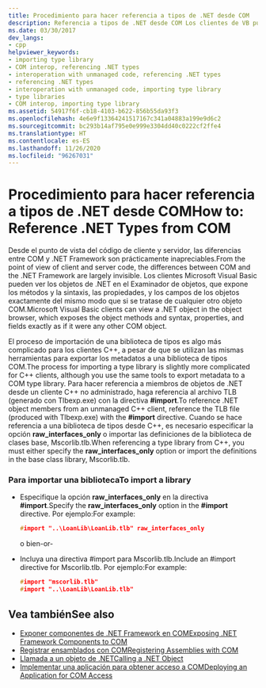 ```yaml
---
title: Procedimiento para hacer referencia a tipos de .NET desde COM
description: Referencia a tipos de .NET desde COM Los clientes de VB pueden ver un objeto .NET en el examinador de objetos, pero los clientes de C++ deben hacer referencia a un archivo TLB con la \#directiva de importación.
ms.date: 03/30/2017
dev_langs:
- cpp
helpviewer_keywords:
- importing type library
- COM interop, referencing .NET types
- interoperation with unmanaged code, referencing .NET types
- referencing .NET types
- interoperation with unmanaged code, importing type library
- type libraries
- COM interop, importing type library
ms.assetid: 54917f6f-cb18-4103-b622-856b55da93f3
ms.openlocfilehash: 4e6e9f13364241517167c341a04883a199e9d6c2
ms.sourcegitcommit: bc293b14af795e0e999e3304dd40c0222cf2ffe4
ms.translationtype: HT
ms.contentlocale: es-ES
ms.lasthandoff: 11/26/2020
ms.locfileid: "96267031"
---
```

# <a name="how-to-reference-net-types-from-com"></a><span data-ttu-id="a9f8d-104">Procedimiento para hacer referencia a tipos de .NET desde COM</span><span class="sxs-lookup"><span data-stu-id="a9f8d-104">How to: Reference .NET Types from COM</span></span>

<span data-ttu-id="a9f8d-105">Desde el punto de vista del código de cliente y servidor, las diferencias entre COM y .NET Framework son prácticamente inapreciables.</span><span class="sxs-lookup"><span data-stu-id="a9f8d-105">From the point of view of client and server code, the differences between COM and the .NET Framework are largely invisible.</span></span> <span data-ttu-id="a9f8d-106">Los clientes Microsoft Visual Basic pueden ver los objetos de .NET en el Examinador de objetos, que expone los métodos y la sintaxis, las propiedades, y los campos de los objetos exactamente del mismo modo que si se tratase de cualquier otro objeto COM.</span><span class="sxs-lookup"><span data-stu-id="a9f8d-106">Microsoft Visual Basic clients can view a .NET object in the object browser, which exposes the object methods and syntax, properties, and fields exactly as if it were any other COM object.</span></span>  
  
 <span data-ttu-id="a9f8d-107">El proceso de importación de una biblioteca de tipos es algo más complicado para los clientes C++, a pesar de que se utilizan las mismas herramientas para exportar los metadatos a una biblioteca de tipos COM.</span><span class="sxs-lookup"><span data-stu-id="a9f8d-107">The process for importing a type library is slightly more complicated for C++ clients, although you use the same tools to export metadata to a COM type library.</span></span> <span data-ttu-id="a9f8d-108">Para hacer referencia a miembros de objetos de .NET desde un cliente C++ no administrado, haga referencia al archivo TLB (generado con Tlbexp.exe) con la directiva **#import**.</span><span class="sxs-lookup"><span data-stu-id="a9f8d-108">To reference .NET object members from an unmanaged C++ client, reference the TLB file (produced with Tlbexp.exe) with the **#import** directive.</span></span> <span data-ttu-id="a9f8d-109">Cuando se hace referencia a una biblioteca de tipos desde C++, es necesario especificar la opción **raw_interfaces_only** o importar las definiciones de la biblioteca de clases base, Mscorlib.tlb.</span><span class="sxs-lookup"><span data-stu-id="a9f8d-109">When referencing a type library from C++, you must either specify the **raw_interfaces_only** option or import the definitions in the base class library, Mscorlib.tlb.</span></span>  
  
### <a name="to-import-a-library"></a><span data-ttu-id="a9f8d-110">Para importar una biblioteca</span><span class="sxs-lookup"><span data-stu-id="a9f8d-110">To import a library</span></span>  
  
- <span data-ttu-id="a9f8d-111">Especifique la opción **raw_interfaces_only** en la directiva **#import**.</span><span class="sxs-lookup"><span data-stu-id="a9f8d-111">Specify the **raw_interfaces_only** option in the **#import** directive.</span></span> <span data-ttu-id="a9f8d-112">Por ejemplo:</span><span class="sxs-lookup"><span data-stu-id="a9f8d-112">For example:</span></span>  
  
    ```cpp  
    #import "..\LoanLib\LoanLib.tlb" raw_interfaces_only  
    ```  
  
     <span data-ttu-id="a9f8d-113">o bien</span><span class="sxs-lookup"><span data-stu-id="a9f8d-113">-or-</span></span>  
  
- <span data-ttu-id="a9f8d-114">Incluya una directiva #import para Mscorlib.tlb.</span><span class="sxs-lookup"><span data-stu-id="a9f8d-114">Include an #import directive for Mscorlib.tlb.</span></span> <span data-ttu-id="a9f8d-115">Por ejemplo:</span><span class="sxs-lookup"><span data-stu-id="a9f8d-115">For example:</span></span>  
  
    ```cpp  
    #import "mscorlib.tlb"  
    #import "..\LoanLib\LoanLib.tlb"  
    ```  
  
## <a name="see-also"></a><span data-ttu-id="a9f8d-116">Vea también</span><span class="sxs-lookup"><span data-stu-id="a9f8d-116">See also</span></span>

- [<span data-ttu-id="a9f8d-117">Exponer componentes de .NET Framework en COM</span><span class="sxs-lookup"><span data-stu-id="a9f8d-117">Exposing .NET Framework Components to COM</span></span>](exposing-dotnet-components-to-com.md)
- [<span data-ttu-id="a9f8d-118">Registrar ensamblados con COM</span><span class="sxs-lookup"><span data-stu-id="a9f8d-118">Registering Assemblies with COM</span></span>](registering-assemblies-with-com.md)
- <span data-ttu-id="a9f8d-119">[Llamada a un objeto de .NET](/previous-versions/dotnet/netframework-4.0/8hw8h46b(v=vs.100))</span><span class="sxs-lookup"><span data-stu-id="a9f8d-119">[Calling a .NET Object](/previous-versions/dotnet/netframework-4.0/8hw8h46b(v=vs.100))</span></span>
- <span data-ttu-id="a9f8d-120">[Implementar una aplicación para obtener acceso a COM](/previous-versions/dotnet/netframework-4.0/c2850st8(v=vs.100))</span><span class="sxs-lookup"><span data-stu-id="a9f8d-120">[Deploying an Application for COM Access](/previous-versions/dotnet/netframework-4.0/c2850st8(v=vs.100))</span></span>
